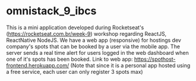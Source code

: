 # omnistack_9_ibcs
This is a mini application developed during Rocketseat's (https://rocketseat.com.br/week-9) workshop regarding ReactJS, ReactNative NodeJS. We have a web app (responsive) for hostings dev company's spots that can be booked by a user via the mobile app. The server sends a real time alert for users logged in the web dashboard when one of it's spots has been booked.
Link to web app: https://spothost-frontend.herokuapp.com/ (Note that since it is a personal app hosted using a free service, each user can only register 3 spots max)
